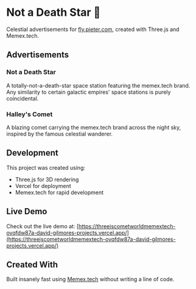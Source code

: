 # Not a Death Star 🌟

Celestial advertisements for [fly.pieter.com](https://fly.pieter.com), created with Three.js and Memex.tech.

## Advertisements

### Not a Death Star
A totally-not-a-death-star space station featuring the memex.tech brand. Any similarity to certain galactic empires' space stations is purely coincidental.

### Halley's Comet
A blazing comet carrying the memex.tech brand across the night sky, inspired by the famous celestial wanderer.

## Development

This project was created using:
- Three.js for 3D rendering
- Vercel for deployment
- Memex.tech for rapid development

## Live Demo

Check out the live demo at: [https://threejscometworldmemextech-ovqfdw87a-david-gilmores-projects.vercel.app/](https://threejscometworldmemextech-ovqfdw87a-david-gilmores-projects.vercel.app/)

## Created With
Built insanely fast using [Memex.tech](https://memex.tech) without writing a line of code.